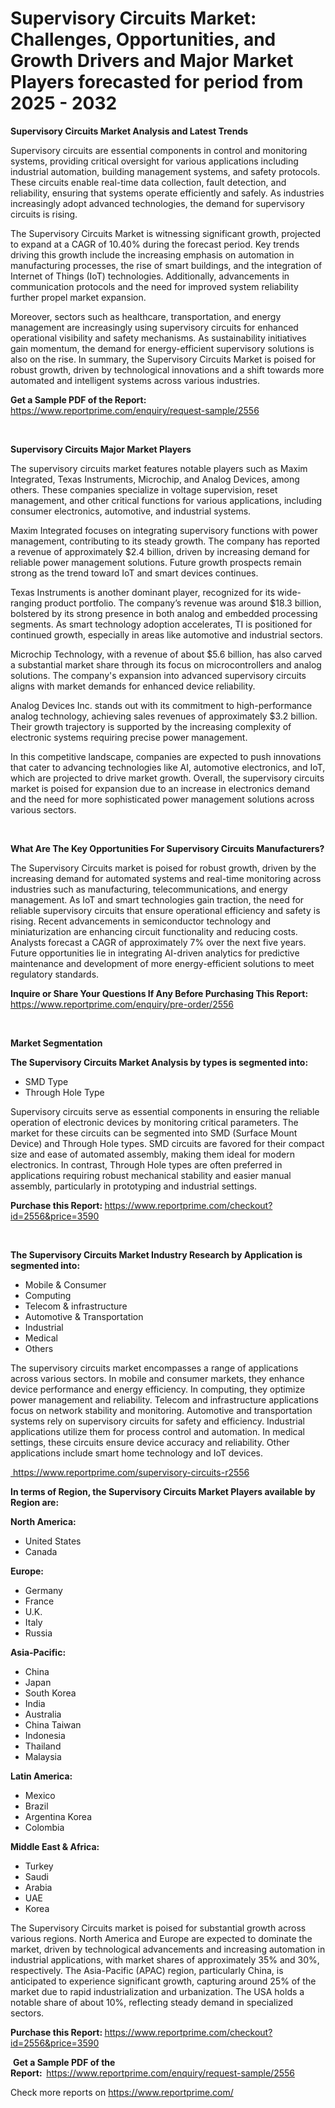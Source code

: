 <p><h1>Supervisory Circuits Market: Challenges, Opportunities, and Growth Drivers and Major Market Players forecasted for period from 2025 - 2032</h1></p><p><strong>Supervisory Circuits Market Analysis and Latest Trends</strong></p>
<p><p>Supervisory circuits are essential components in control and monitoring systems, providing critical oversight for various applications including industrial automation, building management systems, and safety protocols. These circuits enable real-time data collection, fault detection, and reliability, ensuring that systems operate efficiently and safely. As industries increasingly adopt advanced technologies, the demand for supervisory circuits is rising.</p><p>The Supervisory Circuits Market is witnessing significant growth, projected to expand at a CAGR of 10.40% during the forecast period. Key trends driving this growth include the increasing emphasis on automation in manufacturing processes, the rise of smart buildings, and the integration of Internet of Things (IoT) technologies. Additionally, advancements in communication protocols and the need for improved system reliability further propel market expansion. </p><p>Moreover, sectors such as healthcare, transportation, and energy management are increasingly using supervisory circuits for enhanced operational visibility and safety mechanisms. As sustainability initiatives gain momentum, the demand for energy-efficient supervisory solutions is also on the rise. In summary, the Supervisory Circuits Market is poised for robust growth, driven by technological innovations and a shift towards more automated and intelligent systems across various industries.</p></p>
<p><strong>Get a Sample PDF of the Report:&nbsp;</strong> <a href="https://www.reportprime.com/enquiry/request-sample/2556?utm_campaign=2224&utm_medium=2&utm_source=Github&utm_content=ia&utm_term=18032025&utm_id=supervisory-circuits">https://www.reportprime.com/enquiry/request-sample/2556</a></p>
<p>&nbsp;</p>
<p><strong>Supervisory Circuits Major Market Players</strong></p>
<p><p>The supervisory circuits market features notable players such as Maxim Integrated, Texas Instruments, Microchip, and Analog Devices, among others. These companies specialize in voltage supervision, reset management, and other critical functions for various applications, including consumer electronics, automotive, and industrial systems.</p><p>Maxim Integrated focuses on integrating supervisory functions with power management, contributing to its steady growth. The company has reported a revenue of approximately $2.4 billion, driven by increasing demand for reliable power management solutions. Future growth prospects remain strong as the trend toward IoT and smart devices continues.</p><p>Texas Instruments is another dominant player, recognized for its wide-ranging product portfolio. The company’s revenue was around $18.3 billion, bolstered by its strong presence in both analog and embedded processing segments. As smart technology adoption accelerates, TI is positioned for continued growth, especially in areas like automotive and industrial sectors.</p><p>Microchip Technology, with a revenue of about $5.6 billion, has also carved a substantial market share through its focus on microcontrollers and analog solutions. The company's expansion into advanced supervisory circuits aligns with market demands for enhanced device reliability.</p><p>Analog Devices Inc. stands out with its commitment to high-performance analog technology, achieving sales revenues of approximately $3.2 billion. Their growth trajectory is supported by the increasing complexity of electronic systems requiring precise power management.</p><p>In this competitive landscape, companies are expected to push innovations that cater to advancing technologies like AI, automotive electronics, and IoT, which are projected to drive market growth. Overall, the supervisory circuits market is poised for expansion due to an increase in electronics demand and the need for more sophisticated power management solutions across various sectors.</p></p>
<p>&nbsp;</p>
<p><strong>What Are The Key Opportunities For Supervisory Circuits Manufacturers?</strong></p>
<p><p>The Supervisory Circuits market is poised for robust growth, driven by the increasing demand for automated systems and real-time monitoring across industries such as manufacturing, telecommunications, and energy management. As IoT and smart technologies gain traction, the need for reliable supervisory circuits that ensure operational efficiency and safety is rising. Recent advancements in semiconductor technology and miniaturization are enhancing circuit functionality and reducing costs. Analysts forecast a CAGR of approximately 7% over the next five years. Future opportunities lie in integrating AI-driven analytics for predictive maintenance and development of more energy-efficient solutions to meet regulatory standards.</p></p>
<p><strong>Inquire or Share Your Questions If Any Before Purchasing This Report:</strong> <a href="https://www.reportprime.com/enquiry/pre-order/2556?utm_campaign=2224&utm_medium=2&utm_source=Github&utm_content=ia&utm_term=18032025&utm_id=supervisory-circuits">https://www.reportprime.com/enquiry/pre-order/2556</a></p>
<p>&nbsp;</p>
<p><strong>Market Segmentation</strong></p>
<p><strong>The Supervisory Circuits Market Analysis by types is segmented into:</strong></p>
<p><ul><li>SMD Type</li><li>Through Hole Type</li></ul></p>
<p><p>Supervisory circuits serve as essential components in ensuring the reliable operation of electronic devices by monitoring critical parameters. The market for these circuits can be segmented into SMD (Surface Mount Device) and Through Hole types. SMD circuits are favored for their compact size and ease of automated assembly, making them ideal for modern electronics. In contrast, Through Hole types are often preferred in applications requiring robust mechanical stability and easier manual assembly, particularly in prototyping and industrial settings.</p></p>
<p><strong>Purchase this Report:&nbsp;</strong><a href="https://www.reportprime.com/checkout?id=2556&price=3590&utm_campaign=2224&utm_medium=2&utm_source=Github&utm_content=ia&utm_term=18032025&utm_id=supervisory-circuits">https://www.reportprime.com/checkout?id=2556&price=3590</a></p>
<p>&nbsp;</p>
<p><strong>The Supervisory Circuits Market Industry Research by Application is segmented into:</strong></p>
<p><ul><li>Mobile & Consumer</li><li>Computing</li><li>Telecom & infrastructure</li><li>Automotive & Transportation</li><li>Industrial</li><li>Medical</li><li>Others</li></ul></p>
<p><p>The supervisory circuits market encompasses a range of applications across various sectors. In mobile and consumer markets, they enhance device performance and energy efficiency. In computing, they optimize power management and reliability. Telecom and infrastructure applications focus on network stability and monitoring. Automotive and transportation systems rely on supervisory circuits for safety and efficiency. Industrial applications utilize them for process control and automation. In medical settings, these circuits ensure device accuracy and reliability. Other applications include smart home technology and IoT devices.</p></p>
<p><a href="https://www.reportprime.com/supervisory-circuits-r2556?utm_campaign=2224&utm_medium=2&utm_source=Github&utm_content=ia&utm_term=18032025&utm_id=supervisory-circuits">&nbsp;https://www.reportprime.com/supervisory-circuits-r2556</a></p>
<p><strong>In terms of Region, the Supervisory Circuits Market Players available by Region are:</strong></p>
<p>
    <p> <strong> North America: </strong>
        <ul>
            <li>United States</li>
            <li>Canada</li>
        </ul>
        </p> 
    <p> <strong> Europe: </strong>
        <ul>
            <li>Germany</li>
            <li>France</li>
            <li>U.K.</li>
            <li>Italy</li>
            <li>Russia</li>
        </ul>
        </p> 
    <p> <strong> Asia-Pacific: </strong>
        <ul>
            <li>China</li>
            <li>Japan</li>
            <li>South Korea</li>
            <li>India</li>
            <li>Australia</li>
            <li>China Taiwan</li>
            <li>Indonesia</li>
            <li>Thailand</li>
            <li>Malaysia</li>
        </ul>
        </p> 
    <p> <strong> Latin America: </strong>
        <ul>
            <li>Mexico</li>
            <li>Brazil</li>
            <li>Argentina Korea</li>
            <li>Colombia</li>
        </ul>
        </p> 
    <p> <strong> Middle East & Africa: </strong>
        <ul>
            <li>Turkey</li>
            <li>Saudi</li>
            <li>Arabia</li>
            <li>UAE</li>
            <li>Korea</li>
        </ul>
    </p>
    </p>
<p><p>The Supervisory Circuits market is poised for substantial growth across various regions. North America and Europe are expected to dominate the market, driven by technological advancements and increasing automation in industrial applications, with market shares of approximately 35% and 30%, respectively. The Asia-Pacific (APAC) region, particularly China, is anticipated to experience significant growth, capturing around 25% of the market due to rapid industrialization and urbanization. The USA holds a notable share of about 10%, reflecting steady demand in specialized sectors.</p></p>
<p><strong>Purchase this Report: </strong><a href="https://www.reportprime.com/checkout?id=2556&price=3590&utm_campaign=2224&utm_medium=2&utm_source=Github&utm_content=ia&utm_term=18032025&utm_id=supervisory-circuits">https://www.reportprime.com/checkout?id=2556&price=3590</a></p>
<p>&nbsp;<strong>Get a Sample PDF of the Report:&nbsp;&nbsp;</strong><a href="https://www.reportprime.com/enquiry/request-sample/2556?utm_campaign=2224&utm_medium=2&utm_source=Github&utm_content=ia&utm_term=18032025&utm_id=supervisory-circuits">https://www.reportprime.com/enquiry/request-sample/2556</a></p>
<p><strong></strong></p>
<p>Check more reports on <a href="https://www.reportprime.com/?utm_campaign=2224&utm_medium=2&utm_source=Github&utm_content=ia&utm_term=18032025&utm_id=supervisory-circuits">https://www.reportprime.com/</a></p>